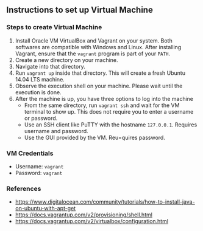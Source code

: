 ## Instructions to set up Virtual Machine  


### Steps to create Virtual Machine  
1. Install Oracle VM VirtualBox and Vagrant on your system. Both softwares are compatible with Windows and Linux. After installing Vagrant, ensure that the `vagrant` program is part of your `PATH`.
2. Create a new directory on your machine.
3. Navigate into that directory.
4. Run `vagrant up` inside that directory. This will create a fresh Ubuntu 14.04 LTS machine.
5. Observe the execution shell on your machine. Please wait until the execution is done.
6. After the machine is up, you have three options to log into the machine
   * From the same directory, run `vagrant ssh` and wait for the VM terminal to show up. This does not require you to enter a username or password.
   * Use an SSH client like PuTTY with the hostname `127.0.0.1`. Requires username and password.
   * Use the GUI provided by the VM. Reu=quires password.  

### VM Credentials
* Username: `vagrant`
* Password: `vagrant`  

### References
* https://www.digitalocean.com/community/tutorials/how-to-install-java-on-ubuntu-with-apt-get
* https://docs.vagrantup.com/v2/provisioning/shell.html
* https://docs.vagrantup.com/v2/virtualbox/configuration.html